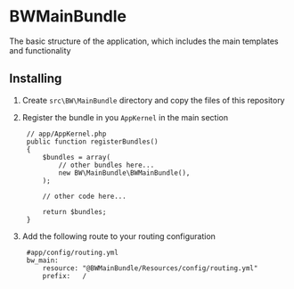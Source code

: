 BWMainBundle
============

The basic structure of the application, which includes the main templates and functionality

Installing
----------

1. Create ```src\BW\MainBundle``` directory and copy the files of this repository

2. Register the bundle in you ```AppKernel``` in the main section

        // app/AppKernel.php
        public function registerBundles()
        {
            $bundles = array(
                // other bundles here...
                new BW\MainBundle\BWMainBundle(),
            );

            // other code here...

            return $bundles;
        }

3. Add the following route to your routing configuration

        #app/config/routing.yml
        bw_main:
            resource: "@BWMainBundle/Resources/config/routing.yml"
            prefix:   /

